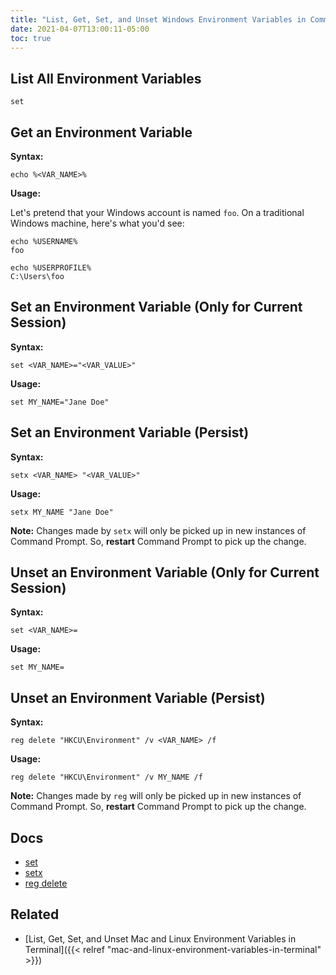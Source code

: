 ```yaml
---
title: "List, Get, Set, and Unset Windows Environment Variables in Command Prompt"
date: 2021-04-07T13:00:11-05:00
toc: true
---
```


## List All Environment Variables

```
set
```

## Get an Environment Variable

**Syntax:**

```
echo %<VAR_NAME>%
```

**Usage:**

Let's pretend that your Windows account is named `foo`. On a traditional Windows machine, here's what you'd see:

```
echo %USERNAME%
foo
```

```
echo %USERPROFILE%
C:\Users\foo
```

## Set an Environment Variable (Only for Current Session)

**Syntax:**

```
set <VAR_NAME>="<VAR_VALUE>"
```

**Usage:**

```
set MY_NAME="Jane Doe"
```

## Set an Environment Variable (Persist)

**Syntax:**

```
setx <VAR_NAME> "<VAR_VALUE>"
```

**Usage:**

```
setx MY_NAME "Jane Doe"
```

**Note:** Changes made by `setx` will only be picked up in new instances of Command Prompt. So, **restart** Command Prompt to pick up the change.

## Unset an Environment Variable (Only for Current Session)

**Syntax:**

```
set <VAR_NAME>=
```

**Usage:**

```
set MY_NAME=
```

## Unset an Environment Variable (Persist)

**Syntax:**

```
reg delete "HKCU\Environment" /v <VAR_NAME> /f
```

**Usage:**

```
reg delete "HKCU\Environment" /v MY_NAME /f
```

**Note:** Changes made by `reg` will only be picked up in new instances of Command Prompt. So, **restart** Command Prompt to pick up the change.

## Docs

- [set](https://docs.microsoft.com/en-us/windows-server/administration/windows-commands/set_1)
- [setx](https://docs.microsoft.com/en-us/windows-server/administration/windows-commands/setx)
- [reg delete](https://docs.microsoft.com/en-us/windows-server/administration/windows-commands/reg-delete)

## Related

- [List, Get, Set, and Unset Mac and Linux Environment Variables in Terminal]({{< relref "mac-and-linux-environment-variables-in-terminal" >}})
